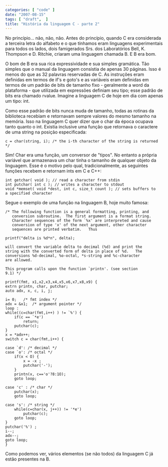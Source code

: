 ```yaml
---
categories: [ "code" ]
date: "2007-08-15"
tags: [ "draft",  ]
title: "História da linguagem C - parte 2"
---
```

No princípio... não, não, não. Antes do princípio, quando C
era considerada a terceira letra do alfabeto e o que tínhamos eram
linguagens experimentais para todos os lados, dois famigerados Srs. dos
Laboratórios Bell, K. Thompson e D. Ritchie, criaram uma linguagem
chamada B. E B era bom.

O bom de B era sua rica expressividade e sua simples gramática. Tão
simples que o manual da linguagem consistia de apenas 30 páginas. Isso
é menos do que as 32 palavras reservadas de C. As instruções eram
definidas em termos de if's e goto's e as variáveis eram definidas
em termos de um padrão de bits de tamanho fixo - geralmente a word
da plataforma - que utilizada em expressões definiam seu tipo; esse
padrão de bits era chamado rvalue. Imagine a linguagem C de hoje em
dia com apenas um tipo: int.

Como esse padrão de bits nunca muda de tamanho, todas as rotinas da
biblioteca recebiam e retornavam sempre valores do mesmo tamanho na
memória. Isso na linguagem C quer dizer que o char da época ocupava
tanto quanto o int. Existia inclusive uma função que retornava o
caractere de uma string na posição especificada:

    c = char(string, i); /* the i-th character of the string is returned
    */

Sim! Char era uma função, um conversor de "tipos". No entanto a própria
variável que armazenava um char tinha o tamanho de qualquer objeto da
linguagem. Esse é o motivo pelo qual, tradicionalmente, as seguintes
funções recebem e retornam ints em C e C++:

    int getchar( void ); // read a character from stdin
    int putchar( int c ); // writes a character to stdout
    void *memset( void *dest, int c, size_t count ); // sets buffers to
    a specified character

Segue o exemplo de uma função na linguagem B, hoje muito famosa:

    /* The following function is a general formatting, printing, and
       conversion subroutine.  The first argument is a format string.
       Character sequences of the form `%x' are interpreted and cause
       conversion of type 'x' of the next argument, other character
       sequences are printed verbatim.   Thus
    
	printf("delta is %d*n", delta);
    
	will convert the variable delta to decimal (%d) and print the
	string with the converted form of delta in place of %d.   The
	conversions %d-decimal, %o-octal, *s-string and %c-character
	are allowed.
    
	This program calls upon the function `printn'. (see section
	9.1) */
    
    printf(fmt, x1,x2,x3,x4,x5,x6,x7,x8,x9) {
	extrn printn, char, putchar;
	auto adx, x, c, i, j;
    
	i= 0;	/* fmt index */
	adx = &x1;	/* argument pointer */
    loop :
	while((c=char(fmt,i++) ) != `%') {
		if(c == `*e')
			return;
		putchar(c);
	}
	x = *adx++;
	switch c = char(fmt,i++) {
    
	case `d': /* decimal */
	case `o': /* octal */
		if(x < O) {
			x = -x ;
			putchar('-');
		}
		printn(x, c=='o'?8:1O);
		goto loop;
    
	case 'c' : /* char */
		putchar(x);
		goto loop;
    
	case 's': /* string */
		while(c=char(x, j++)) != '*e')
			putchar(c);
		goto loop;
	}
	putchar('%') ;
	i--;
	adx--;
	goto loop;
    } 
    
Como podemos ver, vários elementos (se não todos) da linguagem C já
estão presentes na B.
